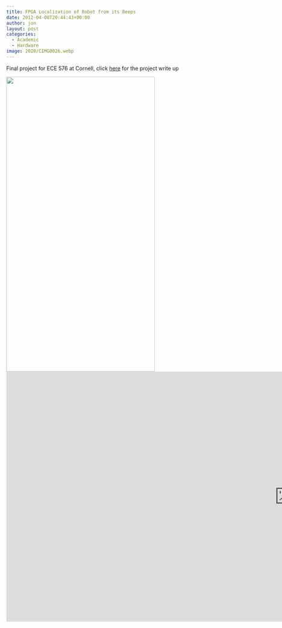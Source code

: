 ```yaml
---
title: FPGA Localization of Robot from its Beeps
date: 2012-04-08T20:44:43+00:00
author: jon
layout: post
categories:
  - Academic
  - Hardware
image: 2020/CIMG0026.webp
---
```

Final project for ECE 576 at Cornell, click [here](http://people.ece.cornell.edu/land/courses/ece5760/FinalProjects/f2009/jmd242_aps243/576JonAllisite/site/index.html) for the project write up

<img alt="" src="{{ site.image_host }}/2020/CIMG0026.webp" title="Display" class="alignnone" width="394" height="782" />

<iframe width="1506" height="663" src="https://www.youtube.com/embed/4FUFWfnNqOc" frameborder="0" allow="accelerometer; autoplay; encrypted-media; gyroscope; picture-in-picture" allowfullscreen></iframe>
